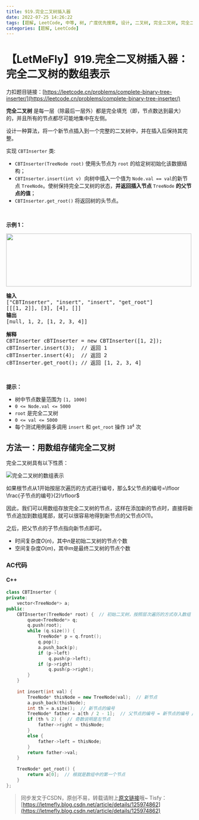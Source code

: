 ```yaml
---
title: 919.完全二叉树插入器
date: 2022-07-25 14:26:22
tags: [题解, LeetCode, 中等, 树, 广度优先搜索, 设计, 二叉树, 完全二叉树, 完全二叉树的数组表示, 层次遍历]
categories: [题解, LeetCode]
---
```


# 【LetMeFly】919.完全二叉树插入器：完全二叉树的数组表示

力扣题目链接：[https://leetcode.cn/problems/complete-binary-tree-inserter/](https://leetcode.cn/problems/complete-binary-tree-inserter/)

<p><strong>完全二叉树</strong> 是每一层（除最后一层外）都是完全填充（即，节点数达到最大）的，并且所有的节点都尽可能地集中在左侧。</p>

<p>设计一种算法，将一个新节点插入到一个完整的二叉树中，并在插入后保持其完整。</p>

<p>实现 <code>CBTInserter</code> 类:</p>

<ul>
	<li><code>CBTInserter(TreeNode root)</code>&nbsp;使用头节点为&nbsp;<code>root</code>&nbsp;的给定树初始化该数据结构；</li>
	<li><code>CBTInserter.insert(int v)</code>&nbsp; 向树中插入一个值为&nbsp;<code>Node.val == val</code>的新节点&nbsp;<code>TreeNode</code>。使树保持完全二叉树的状态，<strong>并返回插入节点</strong>&nbsp;<code>TreeNode</code>&nbsp;<strong>的父节点的值</strong>；</li>
	<li><code>CBTInserter.get_root()</code> 将返回树的头节点。</li>
</ul>

<p>&nbsp;</p>

<ol>
</ol>

<p><strong>示例 1：</strong></p>

<!-- <p><img src="https://assets.leetcode.com/uploads/2021/08/03/lc-treeinsert.jpg" style="height: 143px; width: 500px;" /></p> -->
<p><img src="https://cors.tisfy.eu.org/https://img-blog.csdnimg.cn/2c0bcf240d4046a5a26794d3c388e5fa.jpeg" style="height: 143px; width: 500px;" /></p>

<pre>
<strong>输入</strong>
["CBTInserter", "insert", "insert", "get_root"]
[[[1, 2]], [3], [4], []]
<strong>输出</strong>
[null, 1, 2, [1, 2, 3, 4]]

<strong>解释</strong>
CBTInserter cBTInserter = new CBTInserter([1, 2]);
cBTInserter.insert(3);  // 返回 1
cBTInserter.insert(4);  // 返回 2
cBTInserter.get_root(); // 返回 [1, 2, 3, 4]</pre>

<p>&nbsp;</p>

<p><strong>提示：</strong></p>

<ul>
	<li>树中节点数量范围为&nbsp;<code>[1, 1000]</code>&nbsp;</li>
	<li><code>0 &lt;= Node.val &lt;= 5000</code></li>
	<li><code>root</code>&nbsp;是完全二叉树</li>
	<li><code>0 &lt;= val &lt;= 5000</code>&nbsp;</li>
	<li>每个测试用例最多调用&nbsp;<code>insert</code>&nbsp;和&nbsp;<code>get_root</code>&nbsp;操作&nbsp;<code>10<sup>4</sup></code>&nbsp;次</li>
</ul>


    
## 方法一：用数组存储完全二叉树

完全二叉树具有以下性质：

![完全二叉树的数组表示](https://cors.tisfy.eu.org/https://img-blog.csdnimg.cn/9e721d0b2e5a47ca94b4c66e3afb06e4.png#pic_center)

如果根节点从1开始按层次遍历的方式进行编号，那么$父节点的编号=\lfloor \frac{子节点的编号}{2}\rfloor$

因此，我们可以用数组存放完全二叉树的节点，这样在添加新的节点时，直接将新节点追加到数组尾部，就可以很容易地得到新节点的父节点$O(1)$。

之后，把父节点的子节点指向新节点即可。

+ 时间复杂度$O(n)$，其中$n$是初始二叉树的节点个数
+ 空间复杂度$O(m)$，其中$m$是最终二叉树的节点个数

### AC代码

#### C++

```cpp
class CBTInserter {
private:
    vector<TreeNode*> a;
public:
    CBTInserter(TreeNode* root) {  // 初始二叉树，按照层次遍历的方式存入数组
        queue<TreeNode*> q;
        q.push(root);
        while (q.size()) {
            TreeNode* p = q.front();
            q.pop();
            a.push_back(p);
            if (p->left)
                q.push(p->left);
            if (p->right)
                q.push(p->right);
        }
    }
    
    int insert(int val) {
        TreeNode* thisNode = new TreeNode(val);  // 新节点
        a.push_back(thisNode);
        int th = a.size();  // 新节点的编号
        TreeNode* father = a[th / 2 - 1];  // 父节点的编号 = 新节点的编号 / 2  ；-1是因为数组中下标从0开始而二叉树节点从1开始编号
        if (th % 2) {  // 奇数说明是左节点
            father->right = thisNode;
        }
        else {
            father->left = thisNode;
        }
        return father->val;
    }
    
    TreeNode* get_root() {
        return a[0];  // 根就是数组中的第一个节点
    }
};
```

> 同步发文于CSDN，原创不易，转载请附上[原文链接](https://blog.letmefly.xyz/2022/07/25/LeetCode%200919.%E5%AE%8C%E5%85%A8%E4%BA%8C%E5%8F%89%E6%A0%91%E6%8F%92%E5%85%A5%E5%99%A8/)哦~
> Tisfy：[https://letmefly.blog.csdn.net/article/details/125974862](https://letmefly.blog.csdn.net/article/details/125974862)

